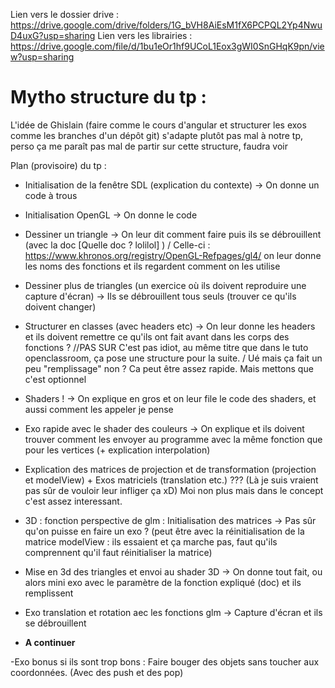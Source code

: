 Lien vers le dossier drive : https://drive.google.com/drive/folders/1G_bVH8AiEsM1fX6PCPQL2Yp4NwuD4uxG?usp=sharing
Lien vers les librairies : https://drive.google.com/file/d/1bu1eOr1hf9UCoL1Eox3gWI0SnGHqK9pn/view?usp=sharing

# Mytho structure du tp :

L'idée de Ghislain (faire comme le cours d'angular et structurer les exos comme les branches d'un dépôt git) s'adapte plutôt pas mal à notre tp, perso ça me paraît pas mal de partir sur cette structure, faudra voir

Plan (provisoire) du tp : 

- Initialisation de la fenêtre SDL (explication du contexte) -> On donne un code à trous

- Initialisation OpenGL -> On donne le code

- Dessiner un triangle -> On leur dit comment faire puis ils se débrouillent (avec la doc [Quelle doc ? lolilol] ) / Celle-ci : https://www.khronos.org/registry/OpenGL-Refpages/gl4/ 
on leur donne les noms des fonctions et ils regardent comment on les utilise

- Dessiner plus de triangles (un exercice où ils doivent reproduire une capture d'écran) -> Ils se débrouillent tous seuls (trouver ce qu'ils doivent changer)

- Structurer en classes (avec headers etc) -> On leur donne les headers et ils doivent remettre ce qu'ils ont fait avant dans les corps des fonctions ? //PAS SUR C'est pas idiot, au même titre que dans le tuto openclassroom, ça pose une structure pour la suite. / Ué mais ça fait un peu "remplissage" non ? Ca peut être assez rapide. Mais mettons que c'est optionnel

- Shaders ! -> On explique en gros et on leur file le code des shaders, et aussi comment les appeler je pense

- Exo rapide avec le shader des couleurs -> On explique et ils doivent trouver comment les envoyer au programme avec la même fonction que pour les vertices (+ explication interpolation)

- Explication des matrices de projection et de transformation (projection et modelView) + Exos matriciels (translation etc.) ??? (Là je suis vraient pas sûr de vouloir leur infliger ça xD) Moi non plus mais dans le concept c'est assez interessant.

- 3D : fonction perspective de glm : Initialisation des matrices -> Pas sûr qu'on puisse en faire un exo ? (peut être avec la réinitialisation de la matrice modelView : ils essaient et ça marche pas, faut qu'ils comprennent qu'il faut réinitialiser la matrice)

- Mise en 3d des triangles et envoi au shader 3D -> On donne tout fait, ou alors mini exo avec le paramètre de la fonction expliqué (doc) et ils remplissent

- Exo translation et rotation aec les fonctions glm -> Capture d'écran et ils se débrouillent

- **A continuer**


-Exo bonus si ils sont trop bons : Faire bouger des objets sans toucher aux coordonnées. (Avec des push et des pop)

